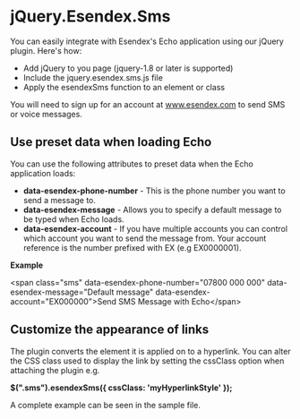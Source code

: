jQuery.Esendex.Sms
==================

You can easily integrate with Esendex's Echo application using our jQuery plugin. Here's how:

*  Add jQuery to you page (jquery-1.8 or later is supported)
*  Include the jquery.esendex.sms.js file
*  Apply the esendexSms function to an element or class

You will need to sign up for an account at www.esendex.com to send SMS or voice messages.


Use preset data when loading Echo
---------------------------------

You can use the following attributes to preset data when the Echo application loads:

* **data-esendex-phone-number** - This is the phone number you want to send a message to.
* **data-esendex-message** - Allows you to specify a default message to be typed when Echo loads.
* **data-esendex-account** - If you have multiple accounts you can control which account you want to send the message from. Your account reference is the number prefixed with EX (e.g EX0000001).

**Example**

&lt;span class="sms" data-esendex-phone-number="07800 000 000" data-esendex-message="Default message" data-esendex-account="EX000000"&gt;Send SMS Message with Echo&lt;/span&gt;


Customize the appearance of links
---------------------------------
The plugin converts the element it is applied on to a hyperlink. You can alter the CSS class used to display the link by setting the cssClass option when attaching the plugin e.g.

**$(".sms").esendexSms({ cssClass: 'myHyperlinkStyle' });**

A complete example can be seen in the sample file.
